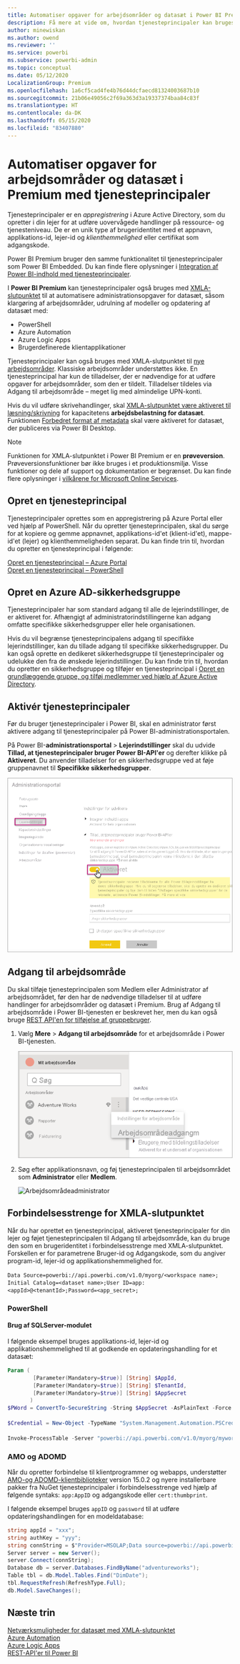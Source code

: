 ```yaml
---
title: Automatiser opgaver for arbejdsområder og datasæt i Power BI Premium med tjenesteprincipaler | Microsoft Docs
description: Få mere at vide om, hvordan tjenesteprincipaler kan bruges til at automatisere administrationsopgaver for arbejdsområder og datasæt i Power BI Premium.
author: minewiskan
ms.author: owend
ms.reviewer: ''
ms.service: powerbi
ms.subservice: powerbi-admin
ms.topic: conceptual
ms.date: 05/12/2020
LocalizationGroup: Premium
ms.openlocfilehash: 1a6cf5cad4fe4b76d44dcfaecd81324003687b10
ms.sourcegitcommit: 21b06e49056c2f69a363d3a19337374baa84c83f
ms.translationtype: HT
ms.contentlocale: da-DK
ms.lasthandoff: 05/15/2020
ms.locfileid: "83407880"
---
```

# <a name="automate-premium-workspace-and-dataset-tasks-with-service-principals"></a>Automatiser opgaver for arbejdsområder og datasæt i Premium med tjenesteprincipaler

Tjenesteprincipaler er en *appregistrering* i Azure Active Directory, som du opretter i din lejer for at udføre uovervågede handlinger på ressource- og tjenesteniveau. De er en unik type af brugeridentitet med et appnavn, applikations-id, lejer-id og *klienthemmelighed* eller certifikat som adgangskode.

Power BI Premium bruger den samme funktionalitet til tjenesteprincipaler som Power BI Embedded. Du kan finde flere oplysninger i [Integration af Power BI-indhold med tjenesteprincipaler](../developer/embedded/embed-service-principal.md).

I **Power BI Premium** kan tjenesteprincipaler også bruges med [XMLA-slutpunktet](service-premium-connect-tools.md) til at automatisere administrationsopgaver for datasæt, såsom klargøring af arbejdsområder, udrulning af modeller og opdatering af datasæt med:

- PowerShell
- Azure Automation
- Azure Logic Apps
- Brugerdefinerede klientapplikationer

Tjenesteprincipaler kan også bruges med XMLA-slutpunktet til [nye arbejdsområder](../collaborate-share/service-new-workspaces.md). Klassiske arbejdsområder understøttes ikke. En tjenesteprincipal har kun de tilladelser, der er nødvendige for at udføre opgaver for arbejdsområder, som den er tildelt. Tilladelser tildeles via Adgang til arbejdsområde – meget lig med almindelige UPN-konti.

Hvis du vil udføre skrivehandlinger, skal [XMLA-slutpunktet være aktiveret til læsning/skrivning](service-premium-connect-tools.md#enable-xmla-read-write) for kapacitetens **arbejdsbelastning for datasæt**. Funktionen [Forbedret format af metadata](../connect-data/desktop-enhanced-dataset-metadata.md) skal være aktiveret for datasæt, der publiceres via Power BI Desktop.

> [!NOTE]
> Funktionen for XMLA-slutpunktet i Power BI Premium er en **prøveversion**. Prøveversionsfunktioner bør ikke bruges i et produktionsmiljø. Visse funktioner og dele af support og dokumentation er begrænset.  Du kan finde flere oplysninger i [vilkårene for Microsoft Online Services](https://www.microsoft.com/licensing/product-licensing/products?rtc=1).

## <a name="create-a-service-principal"></a>Opret en tjenesteprincipal

Tjenesteprincipaler oprettes som en appregistrering på Azure Portal eller ved hjælp af PowerShell. Når du opretter tjenesteprincipalen, skal du sørge for at kopiere og gemme appnavnet, applikations-id'et (klient-id'et), mappe-id'et (lejer) og klienthemmeligheden separat. Du kan finde trin til, hvordan du opretter en tjenesteprincipal i følgende:

[Opret en tjenesteprincipal – Azure Portal](https://docs.microsoft.com/azure/active-directory/develop/howto-create-service-principal-portal)   
[Opret en tjenesteprincipal – PowerShell](https://docs.microsoft.com/azure/active-directory/develop/howto-authenticate-service-principal-powershell)

## <a name="create-an-azure-ad-security-group"></a>Opret en Azure AD-sikkerhedsgruppe

Tjenesteprincipaler har som standard adgang til alle de lejerindstillinger, de er aktiveret for. Afhængigt af administratorindstillingerne kan adgang omfatte specifikke sikkerhedsgrupper eller hele organisationen.

Hvis du vil begrænse tjenesteprincipalens adgang til specifikke lejerindstillinger, kan du tillade adgang til specifikke sikkerhedsgrupper. Du kan også oprette en dedikeret sikkerhedsgruppe til tjenesteprincipaler og udelukke den fra de ønskede lejerindstillinger. Du kan finde trin til, hvordan du opretter en sikkerhedsgruppe og tilføjer en tjenesteprincipal i [Opret en grundlæggende gruppe, og tilføj medlemmer ved hjælp af Azure Active Directory](https://docs.microsoft.com/azure/active-directory/fundamentals/active-directory-groups-create-azure-portal).

## <a name="enable-service-principals"></a>Aktivér tjenesteprincipaler

Før du bruger tjenesteprincipaler i Power BI, skal en administrator først aktivere adgang til tjenesteprincipaler på Power BI-administrationsportalen.

På Power BI-**administrationsportal** > **Lejerindstillinger** skal du udvide **Tillad, at tjenesteprincipaler bruger Power BI-API'er** og derefter klikke på **Aktiveret**. Du anvender tilladelser for en sikkerhedsgruppe ved at føje gruppenavnet til **Specifikke sikkerhedsgrupper**.

![Indstillinger for arbejdsområde](media/service-premium-service-principal/admin-portal.png)

## <a name="workspace-access"></a>Adgang til arbejdsområde

Du skal tilføje tjenesteprincipalen som Medlem eller Administrator af arbejdsområdet, før den har de nødvendige tilladelser til at udføre handlinger for arbejdsområder og datasæt i Premium. Brug af Adgang til arbejdsområde i Power BI-tjenesten er beskrevet her, men du kan også bruge [REST API'en for tilføjelse af gruppebruger](https://docs.microsoft.com/rest/api/power-bi/groups/addgroupuser).

1. Vælg **Mere** > **Adgang til arbejdsområde** for et arbejdsområde i Power BI-tjenesten.

    ![Indstillinger for arbejdsområde](media/service-premium-service-principal/workspace-access.png)

2. Søg efter applikationsnavn, og føj tjenesteprincipalen til arbejdsområdet som **Administrator** eller **Medlem**.

    ![Arbejdsområdeadministrator](media/service-premium-service-principal/add-service-principal-in-the-UI.png)

## <a name="connection-strings-for-the-xmla-endpoint"></a>Forbindelsesstrenge for XMLA-slutpunktet

Når du har oprettet en tjenesteprincipal, aktiveret tjenesteprincipaler for din lejer og føjet tjenesteprincipalen til Adgang til arbejdsområde, kan du bruge den som en brugeridentitet i forbindelsesstrenge med XMLA-slutpunktet. Forskellen er for parametrene Bruger-id og Adgangskode, som du angiver program-id, lejer-id og applikationshemmelighed for.

`Data Source=powerbi://api.powerbi.com/v1.0/myorg/<workspace name>; Initial Catalog=<dataset name>;User ID=app:<appId>@<tenantId>;Password=<app_secret>;`

### <a name="powershell"></a>PowerShell

#### <a name="using-sqlserver-module"></a>Brug af SQLServer-modulet

I følgende eksempel bruges applikations-id, lejer-id og applikationshemmelighed til at godkende en opdateringshandling for et datasæt:

```powershell
Param (
        [Parameter(Mandatory=$true)] [String] $AppId,
        [Parameter(Mandatory=$true)] [String] $TenantId,
        [Parameter(Mandatory=$true)] [String] $AppSecret
       )
$PWord = ConvertTo-SecureString -String $AppSecret -AsPlainText -Force

$Credential = New-Object -TypeName "System.Management.Automation.PSCredential" -ArgumentList $AppId, $PWord

Invoke-ProcessTable -Server "powerbi://api.powerbi.com/v1.0/myorg/myworkspace" -TableName "mytable" -Database "mydataset" -RefreshType "Full" -ServicePrincipal -ApplicationId $AppId -TenantId $TenantId -Credential $Credential
```

### <a name="amo-and-adomd"></a>AMO og ADOMD

Når du opretter forbindelse til klientprogrammer og webapps, understøtter [AMO-og ADOMD-klientbiblioteker](https://docs.microsoft.com/azure/analysis-services/analysis-services-data-providers) version 15.0.2 og nyere installerbare pakker fra NuGet tjenesteprincipaler i forbindelsesstrenge ved hjælp af følgende syntaks: `app:AppID` og adgangskode eller `cert:thumbprint`.

I følgende eksempel bruges `appID` og `password` til at udføre opdateringshandlingen for en modeldatabase:

```csharp
string appId = "xxx";
string authKey = "yyy";
string connString = $"Provider=MSOLAP;Data source=powerbi://api.powerbi.com/v1.0/<tenant>/<workspacename>;Initial catalog=<datasetname>;User ID=app:{appId};Password={authKey};";
Server server = new Server();
server.Connect(connString);
Database db = server.Databases.FindByName("adventureworks");
Table tbl = db.Model.Tables.Find("DimDate");
tbl.RequestRefresh(RefreshType.Full);
db.Model.SaveChanges();
```

## <a name="next-steps"></a>Næste trin

[Netværksmuligheder for datasæt med XMLA-slutpunktet](service-premium-connect-tools.md)  
[Azure Automation](https://docs.microsoft.com/azure/automation)  
[Azure Logic Apps](https://docs.microsoft.com/azure/logic-apps/)  
[REST-API'er til Power BI](https://docs.microsoft.com/rest/api/power-bi/)
